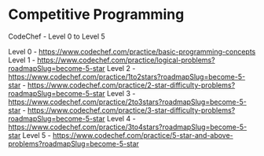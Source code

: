 # Competitive Programming
CodeChef - Level 0 to Level 5

Level 0 - https://www.codechef.com/practice/basic-programming-concepts
Level 1 - https://www.codechef.com/practice/logical-problems?roadmapSlug=become-5-star
Level 2 - https://www.codechef.com/practice/1to2stars?roadmapSlug=become-5-star
        - https://www.codechef.com/practice/2-star-difficulty-problems?roadmapSlug=become-5-star
Level 3 - https://www.codechef.com/practice/2to3stars?roadmapSlug=become-5-star
        - https://www.codechef.com/practice/3-star-difficulty-problems?roadmapSlug=become-5-star
Level 4 - https://www.codechef.com/practice/3to4stars?roadmapSlug=become-5-star
Level 5 - https://www.codechef.com/practice/5-star-and-above-problems?roadmapSlug=become-5-star
